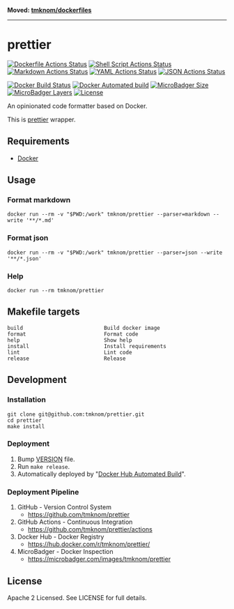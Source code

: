**Moved: [tmknom/dockerfiles](https://github.com/tmknom/dockerfiles/tree/main/prettier)**

---

# prettier

[![Dockerfile Actions Status](https://github.com/tmknom/prettier/workflows/Dockerfile/badge.svg)](https://github.com/tmknom/prettier/actions?query=workflow%3ADockerfile)
[![Shell Script Actions Status](https://github.com/tmknom/prettier/workflows/Shell%20Script/badge.svg)](https://github.com/tmknom/prettier/actions?query=workflow%3A%22Shell+Script%22)
[![Markdown Actions Status](https://github.com/tmknom/prettier/workflows/Markdown/badge.svg)](https://github.com/tmknom/prettier/actions?query=workflow%3AMarkdown)
[![YAML Actions Status](https://github.com/tmknom/prettier/workflows/YAML/badge.svg)](https://github.com/tmknom/prettier/actions?query=workflow%3AYAML)
[![JSON Actions Status](https://github.com/tmknom/prettier/workflows/JSON/badge.svg)](https://github.com/tmknom/prettier/actions?query=workflow%3AJSON)

[![Docker Build Status](https://img.shields.io/docker/build/tmknom/prettier.svg)](https://hub.docker.com/r/tmknom/prettier/builds/)
[![Docker Automated build](https://img.shields.io/docker/automated/tmknom/prettier.svg)](https://hub.docker.com/r/tmknom/prettier/)
[![MicroBadger Size](https://img.shields.io/microbadger/image-size/tmknom/prettier.svg)](https://microbadger.com/images/tmknom/prettier)
[![MicroBadger Layers](https://img.shields.io/microbadger/layers/tmknom/prettier.svg)](https://microbadger.com/images/tmknom/prettier)
[![License](https://img.shields.io/github/license/tmknom/prettier.svg)](https://opensource.org/licenses/Apache-2.0)

An opinionated code formatter based on Docker.

This is [prettier](https://github.com/prettier/prettier) wrapper.

## Requirements

- [Docker](https://www.docker.com/)

## Usage

### Format markdown

```shell
docker run --rm -v "$PWD:/work" tmknom/prettier --parser=markdown --write '**/*.md'
```

### Format json

```shell
docker run --rm -v "$PWD:/work" tmknom/prettier --parser=json --write '**/*.json'
```

### Help

```shell
docker run --rm tmknom/prettier
```

## Makefile targets

```text
build                          Build docker image
format                         Format code
help                           Show help
install                        Install requirements
lint                           Lint code
release                        Release
```

## Development

### Installation

```shell
git clone git@github.com:tmknom/prettier.git
cd prettier
make install
```

### Deployment

1. Bump [VERSION](https://raw.githubusercontent.com/tmknom/prettier/master/VERSION) file.
2. Run `make release`.
3. Automatically deployed by "[Docker Hub Automated Build](https://docs.docker.com/docker-hub/builds/)".

### Deployment Pipeline

1. GitHub - Version Control System
   - <https://github.com/tmknom/prettier>
2. GitHub Actions - Continuous Integration
   - <https://github.com/tmknom/prettier/actions>
3. Docker Hub - Docker Registry
   - <https://hub.docker.com/r/tmknom/prettier/>
4. MicroBadger - Docker Inspection
   - <https://microbadger.com/images/tmknom/prettier>

## License

Apache 2 Licensed. See LICENSE for full details.
